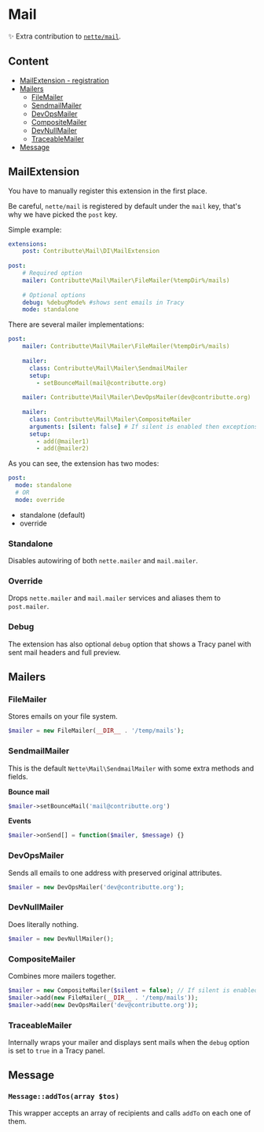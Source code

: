 # Mail

:sparkles: Extra contribution to [`nette/mail`](https://github.com/nette/mail).

## Content

- [MailExtension - registration](#mailextension)
- [Mailers](#mailers)
    - [FileMailer](#filemailer)
    - [SendmailMailer](#sendmailmailer)
    - [DevOpsMailer](#devopsmailer)
    - [CompositeMailer](#compositemailer)
    - [DevNullMailer](#devnullmailer)
    - [TraceableMailer](#traceablemailer)
- [Message](#message)

## MailExtension

You have to manually register this extension in the first place.

Be careful, `nette/mail` is registered by default under the `mail` key, that's why we have picked the `post` key.

Simple example:
```yaml
extensions:
    post: Contributte\Mail\DI\MailExtension
    
post:
    # Required option
    mailer: Contributte\Mail\Mailer\FileMailer(%tempDir%/mails)
    
    # Optional options
    debug: %debugMode% #shows sent emails in Tracy
    mode: standalone

```

There are several mailer implementations:

```yaml
post:
    mailer: Contributte\Mail\Mailer\FileMailer(%tempDir%/mails)
    
    mailer:
      class: Contributte\Mail\Mailer\SendmailMailer
      setup:
        - setBounceMail(mail@contributte.org)
        
    mailer: Contributte\Mail\Mailer\DevOpsMailer(dev@contributte.org)
    
    mailer:
      class: Contributte\Mail\Mailer\CompositeMailer
      arguments: [silent: false] # If silent is enabled then exceptions from mailers are catched
      setup:
        - add(@mailer1)
        - add(@mailer2)
```

As you can see, the extension has two modes:

```yaml
post:
  mode: standalone
  # OR
  mode: override
```

- standalone (default)
- override 

### Standalone 

Disables autowiring of both `nette.mailer` and `mail.mailer`.

### Override

Drops `nette.mailer` and `mail.mailer` services and aliases them to `post.mailer`.

### Debug

The extension has also optional `debug` option that shows a Tracy panel with sent mail headers and full preview.

## Mailers

### FileMailer

Stores emails on your file system.

```php
$mailer = new FileMailer(__DIR__ . '/temp/mails');
```

### SendmailMailer

This is the default `Nette\Mail\SendmailMailer` with some extra methods and fields.

**Bounce mail**

```php
$mailer->setBounceMail('mail@contributte.org')
```

**Events**

```php
$mailer->onSend[] = function($mailer, $message) {}
```

### DevOpsMailer

Sends all emails to one address with preserved original attributes.

```php
$mailer = new DevOpsMailer('dev@contributte.org');
```

### DevNullMailer

Does literally nothing.

```php
$mailer = new DevNullMailer();
```

### CompositeMailer

Combines more mailers together.

```php
$mailer = new CompositeMailer($silent = false); // If silent is enabled then exceptions from mailers are caught
$mailer->add(new FileMailer(__DIR__ . '/temp/mails'));
$mailer->add(new DevOpsMailer('dev@contributte.org'));
```

### TraceableMailer

Internally wraps your mailer and displays sent mails when the `debug` option is set to `true` in a Tracy panel. 

## Message

### `Message::addTos(array $tos)`

This wrapper accepts an array of recipients and calls `addTo` on each one of them.
